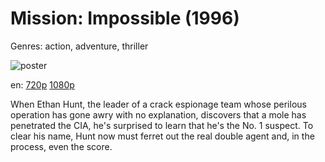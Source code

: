 # Mission: Impossible (1996)

Genres: action, adventure, thriller

![poster](http://image.tmdb.org/t/p/w500/vmj2PzTLC6xJvshpq8SlaYE3gbd.jpg)

en:
  [720p](magnet:?xt=urn:btih:6AFA38D91051E01E150C85BB63C5C6833285D523&tr=udp://glotorrents.pw:6969/announce&tr=udp://tracker.opentrackr.org:1337/announce&tr=udp://torrent.gresille.org:80/announce&tr=udp://tracker.openbittorrent.com:80&tr=udp://tracker.coppersurfer.tk:6969&tr=udp://tracker.leechers-paradise.org:6969&tr=udp://p4p.arenabg.ch:1337&tr=udp://tracker.internetwarriors.net:1337)
  [1080p](magnet:?xt=urn:btih:31E67A2201BC9644AD1299209A0D12BC6277E4B7&tr=udp://glotorrents.pw:6969/announce&tr=udp://tracker.opentrackr.org:1337/announce&tr=udp://torrent.gresille.org:80/announce&tr=udp://tracker.openbittorrent.com:80&tr=udp://tracker.coppersurfer.tk:6969&tr=udp://tracker.leechers-paradise.org:6969&tr=udp://p4p.arenabg.ch:1337&tr=udp://tracker.internetwarriors.net:1337)
  


When Ethan Hunt, the leader of a crack espionage team whose perilous operation has gone awry with no explanation, discovers that a mole has penetrated the CIA, he's surprised to learn that he's the No. 1 suspect. To clear his name, Hunt now must ferret out the real double agent and, in the process, even the score.